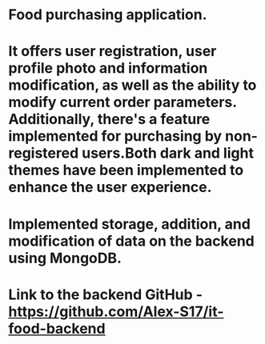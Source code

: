 # Food purchasing application.

# It offers user registration, user profile photo and information modification, as well as the ability to modify current order parameters. Additionally, there's a feature implemented for purchasing by non-registered users.Both dark and light themes have been implemented to enhance the user experience.

# Implemented storage, addition, and modification of data on the backend using MongoDB.

# Link to the backend GitHub -https://github.com/Alex-S17/it-food-backend
